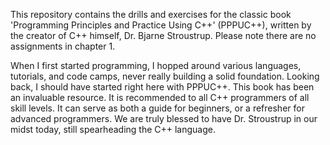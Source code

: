 This repository contains the drills and exercises for the classic book 'Programming Principles and Practice Using C++' (PPPUC++), written by the creator of C++ himself, Dr. Bjarne Stroustrup. Please note there are no assignments in chapter 1.

When I first started programming, I hopped around various languages, tutorials, and code camps, never really building a solid foundation. Looking back, I should have started right here with PPPUC++. This book has been an invaluable resource. It is recommended to all C++ programmers of all skill levels. It can serve as both a guide for beginners, or a refresher for advanced programmers. We are truly blessed to have Dr. Stroustrup in our midst today, still spearheading the C++ language.
